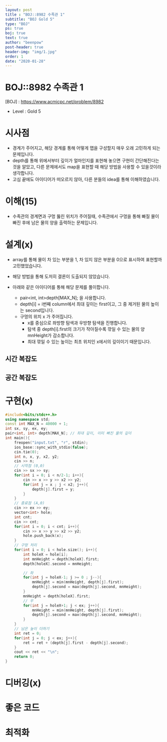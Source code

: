 ```yaml
---
layout: post
title : "BOJ::8982 수족관 1"
subtitle: "BOJ Gold 5"
type: "BOJ"
ps: true
boj: true
text: true
author: "beenpow"
post-header: true
header-img: "img/1.jpg"
order: 1
date: "2020-01-28"
---
```


# BOJ::8982 수족관 1
[BOJ] : <https://www.acmicpc.net/problem/8982>
- Level : Gold 5

# 시사점
- 경계가 주어지고, 해당 경계를 통해 어떻게 맵을 구성할지 매우 오래 고민하게 되는 문제입니다.
- depth를 통해 위에서부터 깊이가 얼마인지를 표현해 놓으면 구현이 간단해진다는 것을 알았고, 다른
  문제에서도 map을 표현할 때 해당 방법을 사용할 수 있을것이라 생각합니다.
- 고심 끝에도 아이디어가 떠오르지 않아, 다른 분들의 idea를 통해 이해하였습니다.


# 이해(15)
- 수족관의 경계면과 구멍 뚫린 위치가 주어질때, 수족관에서 구멍을 통해 빠질 물이 빠진 후에 남은 물의
  양을 출력하는 문제입니다.


# 설계(x)
- array를 통해 물이 차 있는 부분을 1, 차 있지 않은 부분을 0으로 표시하여 표현할까 고민했었습니다.
- 해당 방법을 통해 도저히 결론이 도출되지 않았습니다.

- 아래와 같은 아이디어를 통해 해당 문제를 풀이합니다.
  - pair<int, int>depth[MAX_N]; 을 사용합니다.
  - depth[i] = i번째 column에서 최대 깊이는 first이고, 그 중 제거된 물의 높이는 second입니다.
  - 구멍의 위치 x 가 주어집니다.
    - x를 중심으로 좌방향 탐색과 우방향 탐색을 진행합니다.
    - 탐색 중 depth[i].first의 크기가 작아질수록 깎일 수 있는 물의 양 mnHeight가 감소합니다.
    - 최대 깎일 수 있는 높이는 최초 위치인 x에서의 깊이이기 때문입니다.

## 시간 복잡도

## 공간 복잡도

# 구현(x)

```cpp
#include<bits/stdc++.h>
using namespace std;
const int MAX_N = 40000 + 1;
int sx, sy, ex, ey;
pair<int, int> depth[MAX_N]; // 최대 깊이, 이미 빠진 물의 깊이
int main(){
    freopen("input.txt", "r", stdin);
    ios_base::sync_with_stdio(false);
    cin.tie(0);
    int n, x, y, x2, y2;
    cin >> n;
    // 시작점 (0,0)
    cin >> sx >> sy;
    for(int i = 0; i < n/2-1; i++){
        cin >> x >> y >> x2 >> y2;
        for(int j = x ; j < x2; j++){
            depth[j].first = y;
        }
    }
    // 종료점 (A,0)
    cin >> ex >> ey;
    vector<int> hole;
    int cnt;
    cin >> cnt;
    for(int i = 0; i < cnt; i++){
        cin >> x >> y >> x2 >> y2;
        hole.push_back(x);
    }
    // 구멍 처리
    for(int i = 0; i < hole.size(); i++){
        int holeX = hole[i];
        int mnHeight = depth[holeX].first;
        depth[holeX].second = mnHeight;

        // 좌
        for(int j = holeX-1; j >= 0 ; j--){
            mnHeight = min(mnHeight, depth[j].first);
            depth[j].second = max(depth[j].second, mnHeight);
        }
        mnHeight = depth[holeX].first;
        // 우
        for(int j = holeX+1; j < ex; j++){
            mnHeight = min(mnHeight, depth[j].first);
            depth[j].second = max(depth[j].second, mnHeight);
        }
    }
    // 남은 높이 더하기
    int ret = 0;
    for(int j = 0; j < ex; j++){
        ret = ret + (depth[j].first - depth[j].second);
    }
    cout << ret << "\n";
    return 0;
}
```

# 디버깅(x)

# 좋은 코드

# 최적화
